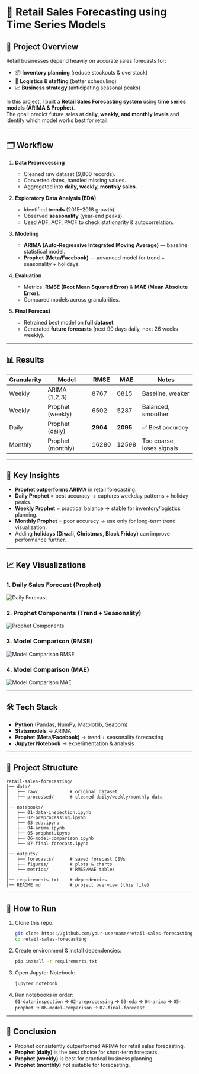 # 🛒 Retail Sales Forecasting using Time Series Models  

## 📌 Project Overview  
Retail businesses depend heavily on accurate sales forecasts for:  
- 📦 **Inventory planning** (reduce stockouts & overstock)  
- 🚚 **Logistics & staffing** (better scheduling)  
- 📈 **Business strategy** (anticipating seasonal peaks)  

In this project, I built a **Retail Sales Forecasting system** using **time series models (ARIMA & Prophet)**.  
The goal: predict future sales at **daily, weekly, and monthly levels** and identify which model works best for retail.  

---

## 🗂️ Workflow  

1. **Data Preprocessing**  
   - Cleaned raw dataset (9,800 records).  
   - Converted dates, handled missing values.  
   - Aggregated into **daily, weekly, monthly sales**.  

2. **Exploratory Data Analysis (EDA)**  
   - Identified **trends** (2015–2018 growth).  
   - Observed **seasonality** (year-end peaks).  
   - Used ADF, ACF, PACF to check stationarity & autocorrelation.  

3. **Modeling**  
   - **ARIMA (Auto-Regressive Integrated Moving Average)** — baseline statistical model.  
   - **Prophet (Meta/Facebook)** — advanced model for trend + seasonality + holidays.  

4. **Evaluation**  
   - Metrics: **RMSE (Root Mean Squared Error)** & **MAE (Mean Absolute Error)**.  
   - Compared models across granularities.  

5. **Final Forecast**  
   - Retrained best model on **full dataset**.  
   - Generated **future forecasts** (next 90 days daily, next 26 weeks weekly).  

---

## 📊 Results  

| Granularity | Model             | RMSE   | MAE   | Notes |
|-------------|-------------------|--------|-------|-------|
| Weekly      | ARIMA (1,2,3)     | 8767   | 6815  | Baseline, weaker |
| Weekly      | Prophet (weekly)  | 6502   | 5287  | Balanced, smoother |
| Daily       | Prophet (daily)   | **2904** | **2095** | ✅ Best accuracy |
| Monthly     | Prophet (monthly) | 16280  | 12598 | Too coarse, loses signals |

---

## 🔎 Key Insights  
- **Prophet outperforms ARIMA** in retail forecasting.  
- **Daily Prophet** = best accuracy → captures weekday patterns + holiday peaks.  
- **Weekly Prophet** = practical balance → stable for inventory/logistics planning.  
- **Monthly Prophet** = poor accuracy → use only for long-term trend visualization.  
- Adding **holidays (Diwali, Christmas, Black Friday)** can improve performance further.  

---

## 📈 Key Visualizations  

### 1. Daily Sales Forecast (Prophet)  
![Daily Forecast](outputs/figures/final_prophet_daily_90d.png)  

### 2. Prophet Components (Trend + Seasonality)  
![Prophet Components](outputs/figures/prophet_daily_components.png)  

### 3. Model Comparison (RMSE)  
![Model Comparison RMSE](outputs/figures/model_comparison_rmse.png)  

### 4. Model Comparison (MAE)  
![Model Comparison MAE](outputs/figures/model_comparison_mae.png)  

---

## 🛠️ Tech Stack  
- **Python** (Pandas, NumPy, Matplotlib, Seaborn)  
- **Statsmodels** → ARIMA  
- **Prophet (Meta/Facebook)** → trend + seasonality forecasting  
- **Jupyter Notebook** → experimentation & analysis  

---

## 📂 Project Structure  
```
retail-sales-forecasting/
│── data/
│   ├── raw/            # original dataset
│   ├── processed/      # cleaned daily/weekly/monthly data
│
│── notebooks/
│   ├── 01-data-inspection.ipynb
│   ├── 02-preprocessing.ipynb
│   ├── 03-eda.ipynb
│   ├── 04-arima.ipynb
│   ├── 05-prophet.ipynb
│   ├── 06-model-comparison.ipynb
│   └── 07-final-forecast.ipynb
│
│── outputs/
│   ├── forecasts/      # saved forecast CSVs
│   ├── figures/        # plots & charts
│   └── metrics/        # RMSE/MAE tables
│
│── requirements.txt    # dependencies
│── README.md           # project overview (this file)
```

---

## 🚀 How to Run  

1. Clone this repo:  
   ```bash
   git clone https://github.com/your-username/retail-sales-forecasting.git
   cd retail-sales-forecasting
   ```  

2. Create environment & install dependencies:  
   ```bash
   pip install -r requirements.txt
   ```  

3. Open Jupyter Notebook:  
   ```bash
   jupyter notebook
   ```  

4. Run notebooks in order:  
   `01-data-inspection` → `02-preprocessing` → `03-eda` → `04-arima` → `05-prophet` → `06-model-comparison` → `07-final-forecast`  

---

## 📌 Conclusion  
- Prophet consistently outperformed ARIMA for retail sales forecasting.  
- **Prophet (daily)** is the best choice for short-term forecasts.  
- **Prophet (weekly)** is best for practical business planning.  
- **Prophet (monthly)** not suitable for forecasting.   
